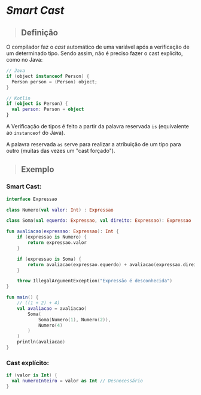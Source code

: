 # _Smart Cast_

> ## **Definição**

O compilador faz o _cast_ automático de uma variável após a verificação de um determinado tipo. Sendo assim, não é preciso fazer o cast explícito, como no Java:

```java
// Java
if (object instanceof Person) {
  Person person = (Person) object;
}
```

```kotlin
// Kotlin
if (object is Person) {
  val person: Person = object
}
```

A Verificação de tipos é feito a partir da palavra reservada `is` (equivalente ao `instanceof` do Java).

A palavra reservada `as` serve para realizar a atribuição de um tipo para outro (muitas das vezes um "cast forçado").

> ## **Exemplo**

### **Smart Cast:**

```kotlin
interface Expressao

class Numero(val valor: Int) : Expressao

class Soma(val equerdo: Expressao, val direito: Expressao): Expressao

fun avaliacao(expressao: Expressao): Int {
    if (expressao is Numero) {
        return expressao.valor
    }

    if (expressao is Soma) {
        return avaliacao(expressao.equerdo) + avaliacao(expressao.direito)
    }

    throw IllegalArgumentException("Expressão é desconhecida")
}

fun main() {
    // ((1 + 2) + 4)
    val avaliacao = avaliacao(
        Soma(
            Soma(Numero(1), Numero(2)),
            Numero(4)
        )
    )
    println(avaliacao)
}
```

### **Cast explícito:**

```kotlin
if (valor is Int) {
  val numeroInteiro = valor as Int // Desnecessário
}
```

